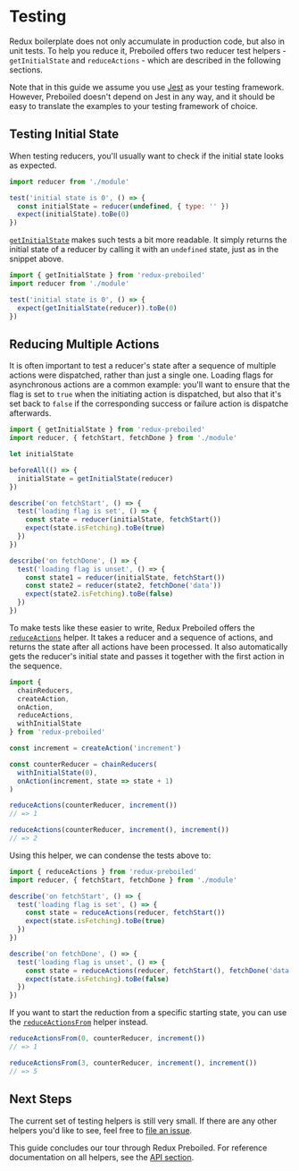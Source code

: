 # Testing

Redux boilerplate does not only accumulate in production code, but also in unit
tests. To help you reduce it, Preboiled offers two reducer test helpers -
`getInitialState` and `reduceActions` - which are described in the following
sections.

Note that in this guide we assume you use [Jest][jest] as your testing
framework. However, Preboiled doesn't depend on Jest in any way, and it should
be easy to translate the examples to your testing framework of choice.

## Testing Initial State

When testing reducers, you'll usually want to check if the initial state looks
as expected.

```js
import reducer from './module'

test('initial state is 0', () => {
  const initialState = reducer(undefined, { type: '' })
  expect(initialState).toBe(0)
})
```

[`getInitialState`](../api/getInitialState.md) makes such tests a bit more
readable. It simply returns the initial state of a reducer by calling it with an
`undefined` state, just as in the snippet above.

```js
import { getInitialState } from 'redux-preboiled'
import reducer from './module'

test('initial state is 0', () => {
  expect(getInitialState(reducer)).toBe(0)
})
```

## Reducing Multiple Actions

It is often important to test a reducer's state after a sequence of multiple
actions were dispatched, rather than just a single one. Loading flags for
asynchronous actions are a common example: you'll want to ensure that the flag
is set to `true` when the initiating action is dispatched, but also that it's
set back to `false` if the corresponding success or failure action is dispatche
afterwards.

```js
import { getInitialState } from 'redux-preboiled'
import reducer, { fetchStart, fetchDone } from './module'

let initialState

beforeAll(() => {
  initialState = getInitialState(reducer)
})

describe('on fetchStart', () => {
  test('loading flag is set', () => {
    const state = reducer(initialState, fetchStart())
    expect(state.isFetching).toBe(true)
  })
})

describe('on fetchDone', () => {
  test('loading flag is unset', () => {
    const state1 = reducer(initialState, fetchStart())
    const state2 = reducer(state2, fetchDone('data'))
    expect(state2.isFetching).toBe(false)
  })
})
```

To make tests like these easier to write, Redux Preboiled offers the
[`reduceActions`](../api/reduceActions.md) helper. It takes a reducer and a
sequence of actions, and returns the state after all actions have been
processed. It also automatically gets the reducer's initial state and passes it
together with the first action in the sequence.

```js
import {
  chainReducers,
  createAction,
  onAction,
  reduceActions,
  withInitialState
} from 'redux-preboiled'

const increment = createAction('increment')

const counterReducer = chainReducers(
  withInitialState(0),
  onAction(increment, state => state + 1)
)

reduceActions(counterReducer, increment())
// => 1

reduceActions(counterReducer, increment(), increment())
// => 2
```

Using this helper, we can condense the tests above to:

```js
import { reduceActions } from 'redux-preboiled'
import reducer, { fetchStart, fetchDone } from './module'

describe('on fetchStart', () => {
  test('loading flag is set', () => {
    const state = reduceActions(reducer, fetchStart())
    expect(state.isFetching).toBe(true)
  })
})

describe('on fetchDone', () => {
  test('loading flag is unset', () => {
    const state = reduceActions(reducer, fetchStart(), fetchDone('data'))
    expect(state.isFetching).toBe(false)
  })
})
```

If you want to start the reduction from a specific starting state, you can use
the [`reduceActionsFrom`](../api/reduceActionsFrom.md) helper instead.

```js
reduceActionsFrom(0, counterReducer, increment())
// => 1

reduceActionsFrom(3, counterReducer, increment(), increment())
// => 5
```

## Next Steps

The current set of testing helpers is still very small. If there are any other
helpers you'd like to see, feel free to [file an issue][new-issue].

This guide concludes our tour through Redux Preboiled. For reference
documentation on all helpers, see the [API section](../api/README.md).

[jest]: https://jestjs.io/
[new-issue]: https://github.com/denisw/redux-preboiled/issues/new
